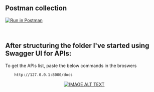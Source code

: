## **Postman collection**

[![Run in Postman](https://run.pstmn.io/button.svg)](https://app.getpostman.com/run-collection/14392576-bd2557c6-7619-4ca9-bba2-3203a2ad06f2?action=collection%2Ffork&collection-url=entityId%3D14392576-bd2557c6-7619-4ca9-bba2-3203a2ad06f2%26entityType%3Dcollection%26workspaceId%3Df8c45c65-7cee-40ff-ad69-88d64f704f3d)

</br>

## **After structuring the folder I've started using Swagger UI for APIs:**

To get the APIs list, paste the below commands in the broswers

```sh
    http://127.0.0.1:8000/docs
```

<div align="center">
  <a href="https://youtu.be/0sOvCWFmrtA"><img src="https://img.youtube.com/vi/0sOvCWFmrtA/0.jpg" alt="IMAGE ALT TEXT"></a>
</div>